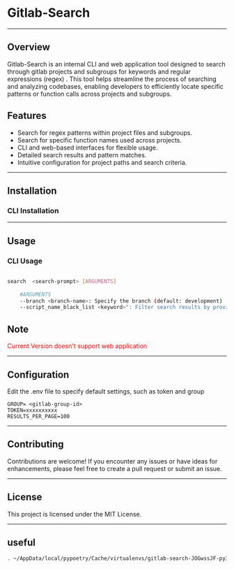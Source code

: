 # Gitlab-Search
---
## Overview

Gitlab-Search is an internal CLI and web application tool designed to search through gitlab projects and subgroups for keywords and regular expressions (regex) . This tool helps streamline the process of searching and analyzing codebases, enabling developers to efficiently locate specific patterns or function calls across projects and subgroups.

## Features

- Search for regex patterns within project files and subgroups.
- Search for specific function names used across projects.
- CLI and web-based interfaces for flexible usage.
- Detailed search results and pattern matches.
- Intuitive configuration for project paths and search criteria.
---
## Installation

### CLI Installation


---
## Usage

### CLI Usage

```bash

search  <search-prompt> [ARGUMENTS]
    
    #ARGUMENTS
    --branch <branch-name>: Specify the branch (default: development)
    --script_name_black_list <keyword>": Filter search results by providing a list of script names to remove from results (space delimited).

```

## Note

<span style="color:red;">Current Version doesn't support web application</span>

---
## Configuration

Edit the .env file to specify default settings, such as token and group

```env
GROUP= <gitlab-group-id>
TOKEN=xxxxxxxxxx
RESULTS_PER_PAGE=100
```
---
## Contributing


Contributions are welcome! If you encounter any issues or have ideas for enhancements, please feel free to create a pull request or submit an issue.

---
## License

This project is licensed under the MIT License.

---

## useful


```bash
. ~/AppData/local/pypoetry/Cache/virtualenvs/gitlab-search-JOGwssJF-py3.10/Scripts/activate
```